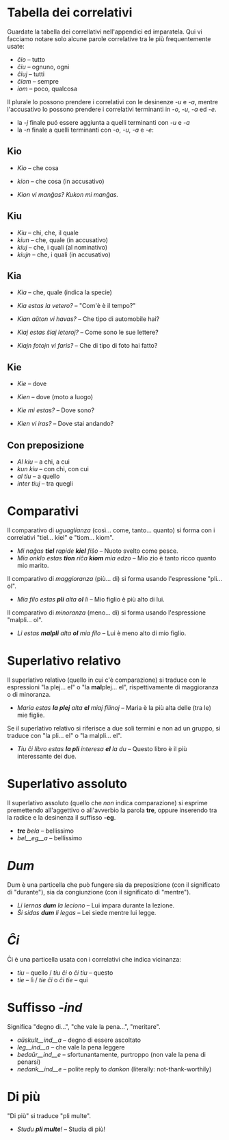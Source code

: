 # Tabella dei correlativi

Guardate la tabella dei correllativi nell'appendici ed imparatela. Qui vi facciamo notare solo alcune parole correlative tra le più frequentemente usate:

- *ĉio*  – tutto
- *ĉiu*  – ognuno, ogni
- *ĉiuj* – tutti
- *ĉiam* – sempre
- *iom*  – poco, qualcosa

Il plurale lo possono prendere i correlativi con le desinenze *-u* e *-a*, mentre l'accusativo lo possono prendere i correlativi terminanti in *-o*, *-u*, *-a* ed *-e*.

- la *-j* finale puó essere aggiunta a quelli terminanti con *-u* e *-a*
- la *-n* finale a quelli terminanti con *-o*, *-u*, *-a* e *-e*:

## Kio 

- *Kio* – che cosa
- *kion* – che cosa (in accusativo) 

- *Kion vi manĝas? Kukon mi manĝas.*

## Kiu
- *Kiu* – chi, che, il quale
- *kiun* – che, quale (in accusativo)
- *kiuj* – che, i quali (al nominativo)
- *kiujn* – che, i quali (in accusativo)

## Kia

- *Kia* – che, quale (indica la specie)

- *Kia estas la vetero?* – "Com'è è il tempo?"
- *Kian aŭton vi havas?* – Che tipo di automobile hai?
- *Kiaj estas ŝiaj leteroj?* – Come sono le sue lettere?
- *Kiajn fotojn vi faris?* – Che di tipo di foto hai fatto?

## Kie

- *Kie* – dove
- *Kien* – dove (moto a luogo)

- *Kie mi estas?* – Dove sono?
- *Kien vi iras?* – Dove stai andando?

## Con preposizione

- *Al kiu* – a chi, a cui
- *kun kiu* – con chi, con cui
- *al tiu* – a quello
- *inter tiuj* – tra quegli

# Comparativi

Il comparativo di *uguaglianza* (così... come, tanto... quanto) si forma con i correlativi "tiel... kiel" e "tiom... kiom".

- *Mi naĝas __tiel__ rapide __kiel__ fiŝo* – Nuoto svelto come pesce.
- *Mia onklo estas __tion__ riĉa __kiom__ mia edzo* – Mio zio è tanto ricco quanto mio marito.

Il comparativo di *maggioranza* (più... di) si forma usando l'espressione "pli... ol".

- *Mia filo estas __pli__ alta __ol__ li* – Mio figlio è più alto di lui.

Il comparativo di *minoranza* (meno... di) si forma usando l'espressione "malpli... ol".

- *Li estas __malpli__ alta __ol__ mia filo* – Lui è meno alto di mio figlio.

# Superlativo relativo

Il superlativo relativo (quello in cui c'è comparazione) si traduce con le espressioni "la plej... el" o "la **mal**plej... el", rispettivamente di maggioranza o di minoranza.

- *Maria estas __la plej__ alta __el__ miaj filinoj* – Maria è la più alta delle (tra le) mie figlie.

Se il superlativo relativo si riferisce a due soli termini e non ad un gruppo, si traduce con "la pli... el" o "la malpli... el".

- *Tiu ĉi libro estas __la pli__ interesa __el__ la du* – Questo libro è il più interessante dei due.

# Superlativo assoluto

Il superlativo assoluto (quello che *non* indica comparazione) si esprime premettendo all'aggettivo o all'avverbio la parola **tre**, oppure inserendo tra la radice e la desinenza il suffisso **-eg**.

- *__tre__ bela* – bellissimo
- *bel__eg__a*  – bellissimo

# *Dum* 

Dum è una particella che può fungere sia da preposizione (con il significato di "durante"), sia da congiunzione (con il significato di "mentre").

- *Li lernas __dum__ la leciono* – Lui impara durante la lezione.
- *Ŝi sidas __dum__ li legas*    – Lei siede mentre lui legge.

# *Ĉi*

Ĉi è una particella usata con i correlativi che indica vicinanza:

- *tiu* – quello / *tiu ĉi* o *ĉi tiu* – questo
- *tie* – lì     / *tie ĉi* o *ĉi tie* – qui

# Suffisso *-ind*

Significa "degno di...", "che vale la pena...", "meritare".

- *aŭskult__ind__a* – degno di essere ascoltato
- *leg__ind__a*     – che vale la pena leggere
- *bedaŭr__ind__e*  – sfortunantamente, purtroppo (non vale la pena di penarsi)
- *nedank__ind__e*  – polite reply to *dankon* (literally: not-thank-worthily)

# Di più

"Di più" si traduce "pli multe".

- *Studu __pli multe__!* – Studia di più!
 
